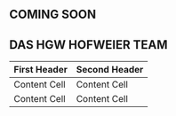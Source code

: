 ## COMING SOON

## DAS HGW HOFWEIER TEAM

| First Header  | Second Header |
| ------------- | ------------- |
| Content Cell  | Content Cell  |
| Content Cell  | Content Cell  |
